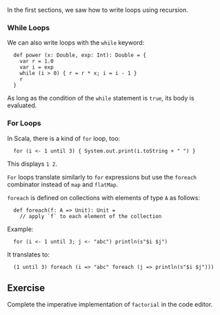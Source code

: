 

In the first sections, we saw how to write loops using recursion.

### While Loops 

We can also write loops with the `while` keyword:

      def power (x: Double, exp: Int): Double = {
        var r = 1.0
        var i = exp
        while (i > 0) { r = r * x; i = i - 1 }
        r
      }

As long as the condition of the `while` statement is `true`,
its body is evaluated.

### For Loops 

In Scala, there is a kind of `for` loop, too:

      for (i <- 1 until 3) { System.out.print(i.toString + " ") }

This displays `1 2`.

`For` loops translate similarly to `for` expressions but use the
`foreach` combinator instead of `map` and `flatMap`.

`foreach` is defined on collections with elements of type `A` as follows:

      def foreach(f: A => Unit): Unit =
        // apply `f` to each element of the collection

Example:

      for (i <- 1 until 3; j <- "abc") println(s"$i $j")

It translates to:

      (1 until 3) foreach (i => "abc" foreach (j => println(s"$i $j")))

## Exercise 

Complete the imperative implementation of `factorial` in the code editor.
